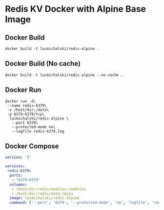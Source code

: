 # Redis KV Docker with Alpine Base Image

## Docker Build
```shell
docker build -t lucmichalski/redis-alpine .
```

## Docker Build (No cache)
```shell
docker build -t lucmichalski/redis-alpine --no-cache .
```

## Docker Run

```shell
docker run -d\
 --name redis-6379\
 -v /host/dir:/data\
 -p 6379:6379/tcp\
  lucmichalski/redis-alpine \
   --port 6379\
   --protected-mode no\
   --logfile redis-6379.log
```

## Docker Compose

```yaml
version: '2'

services:
 redis-6379:
  ports:
   - "6379:6379"
  volumes:
   - /host/dir/redis/modules:/modules
   - /host/dir/redis/data:/data
  image: lucmichalski/redis-alpine
  command: ['--port', '6379', '--protected-mode', 'no', 'logfile', 'redis-6379.log']
```
